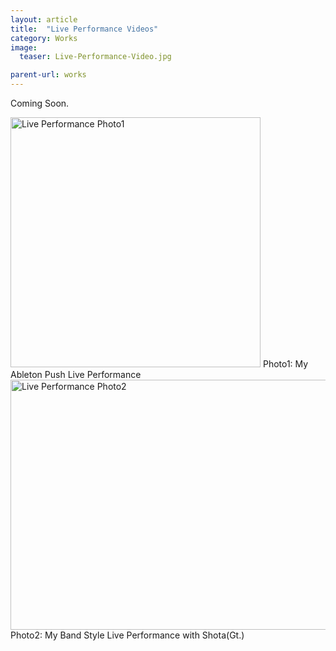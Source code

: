 ```yaml
---
layout: article
title:  "Live Performance Videos"
category: Works
image: 
  teaser: Live-Performance-Video.jpg

parent-url: works
---
```


Coming Soon.

<img src="/images/Live-Performance-Video.jpg" alt="Live Performance Photo1" width="400" height="400">
<p1>Photo1: My Ableton Push Live Performance</p1>
<img src="/images/Live-Performance-Video2.jpg" alt="Live Performance Photo2" width="533" height="400">
<p1>Photo2: My Band Style Live Performance with Shota(Gt.)</p1>

